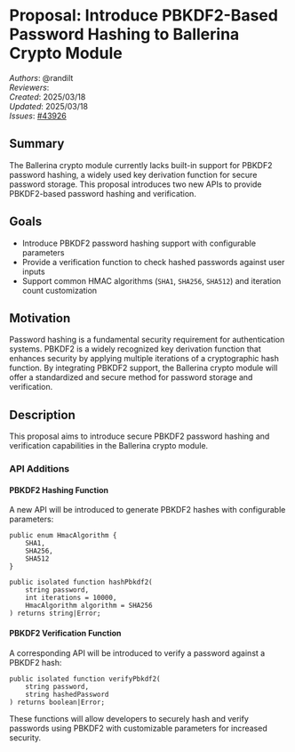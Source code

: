 # Proposal: Introduce PBKDF2-Based Password Hashing to Ballerina Crypto Module

_Authors_: @randilt  
_Reviewers_:  
_Created_: 2025/03/18  
_Updated_: 2025/03/18  
_Issues_: [#43926](https://github.com/ballerina-platform/ballerina-lang/issues/43926)

## Summary

The Ballerina crypto module currently lacks built-in support for PBKDF2 password hashing, a widely used key derivation function for secure password storage. This proposal introduces two new APIs to provide PBKDF2-based password hashing and verification.

## Goals

- Introduce PBKDF2 password hashing support with configurable parameters
- Provide a verification function to check hashed passwords against user inputs
- Support common HMAC algorithms (`SHA1`, `SHA256`, `SHA512`) and iteration count customization

## Motivation

Password hashing is a fundamental security requirement for authentication systems. PBKDF2 is a widely recognized key derivation function that enhances security by applying multiple iterations of a cryptographic hash function. By integrating PBKDF2 support, the Ballerina crypto module will offer a standardized and secure method for password storage and verification.

## Description

This proposal aims to introduce secure PBKDF2 password hashing and verification capabilities in the Ballerina crypto module.

### API Additions

#### PBKDF2 Hashing Function

A new API will be introduced to generate PBKDF2 hashes with configurable parameters:

```ballerina
public enum HmacAlgorithm {
    SHA1,
    SHA256,
    SHA512
}

public isolated function hashPbkdf2(
    string password,
    int iterations = 10000,
    HmacAlgorithm algorithm = SHA256
) returns string|Error;
```

#### PBKDF2 Verification Function

A corresponding API will be introduced to verify a password against a PBKDF2 hash:

```ballerina
public isolated function verifyPbkdf2(
    string password,
    string hashedPassword
) returns boolean|Error;
```

These functions will allow developers to securely hash and verify passwords using PBKDF2 with customizable parameters for increased security.
